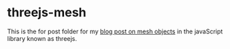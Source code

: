 # threejs-mesh

This is the for post folder for my [blog post on mesh objects](https://dustinpfister.github.io/2018/05/04/threejs-mesh/) in the javaScript library known as threejs.